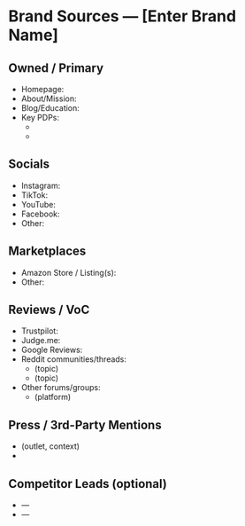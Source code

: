 # Brand Sources — [Enter Brand Name]

## Owned / Primary
- Homepage: <url>
- About/Mission: <url>
- Blog/Education: <url>
- Key PDPs: 
  - <url>
  - <url>

## Socials
- Instagram: <url>
- TikTok: <url>
- YouTube: <url>
- Facebook: <url>
- Other: <url>

## Marketplaces
- Amazon Store / Listing(s): <url>
- Other: <url>

## Reviews / VoC
- Trustpilot: <url>
- Judge.me: <url>
- Google Reviews: <url>
- Reddit communities/threads: 
  - <url> (topic)
  - <url> (topic)
- Other forums/groups:
  - <url> (platform)

## Press / 3rd-Party Mentions
- <url> (outlet, context)
- <url>

## Competitor Leads (optional)
- <brand> — <url>
- <brand> — <url>
